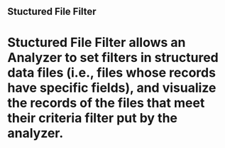 ## Stuctured File Filter

# Stuctured File Filter allows an Analyzer to set filters in structured data files (i.e., files whose records have specific fields), and visualize the records of the files that meet their criteria filter put by the analyzer.

